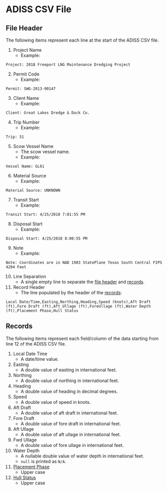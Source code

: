# ADISS CSV File

## File Header
The following items represent each line at the start of the ADISS CSV file.

1. Project Name
    - Example: 
``` 
Project: 2018 Freeport LNG Maintenance Dredging Project 
```
2. Permit Code
    - Example: 
```
Permit: SWG-2013-00147
```
3. Client Name
    - Example: 
```
Client: Great Lakes Dredge & Dock Co.
```
4. Trip Number
    - Example: 
```
Trip: 51
```
5. Scow Vessel Name
    - The scow vessel name.
    - Example: 
```
Vessel Name: GL61
```
6. Material Source
    - Example: 
```
Material Source: UNKNOWN
```
7. Transit Start
    - Example: 
```
Transit Start: 4/25/2018 7:01:55 PM
```
8. Disposal Start
    - Example: 
```
Disposal Start: 4/25/2018 8:00:55 PM
```
9. Note
    - Example: 
```
Note: Coordinates are in NAD 1983 StatePlane Texas South Central FIPS 4204 Feet
```
10. Line Separation
    - A single empty line to separate the [file header](#file-header) and [records](#records).
11. Record Header
    - The line populated by the header of the [records](#records):
```
Local Date/Time,Easting,Northing,Heading,Speed (knots),Aft Draft (ft),Fore Draft (ft),Aft Ullage (ft),ForeUllage (ft),Water Depth (ft),Placement Phase,Hull Status
```

## Records
The following items represent each field/column of the data starting from line 12 of the ADISS CSV file.

1. Local Date Time
    - A date/time value.
2. Easting
    - A double value of easting in international feet.
3. Northing
    - A double value of northing in international feet.
4. Heading
    - A double value of heading in decimal degrees.
5. Speed
    - A double value of speed in knots.
6. Aft Draft
    - A double value of aft draft in international feet.
7. Fore Draft
    - A double value of fore draft in international feet.
8. Aft Ullage
    - A double value of aft ullage in international feet.
9. Fwd Ullage
    - A double value of fore ullage in international feet.
10. Water Depth
    - A nullable double value of water depth in international feet.
    - `null` is printed as `N/A`.
11. [Placement Phase](../PlacementPhase.md)
    - Upper case
12. [Hull Status](../HullStatus.md)
    - Upper case